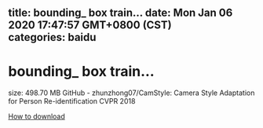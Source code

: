 
title: bounding_ box train…
date: Mon Jan 06 2020 17:47:57 GMT+0800 (CST)    
categories: baidu
---

# bounding_ box train…
size: 498.70 MB
 GitHub - zhunzhong07/CamStyle: Camera Style Adaptation for Person Re-identification CVPR 2018
 

[How to download](https://bpcam.bemobtrk.com/go/2ceec3aa-1ca2-46d6-b9ff-aaa5c184517c?jno=2982)